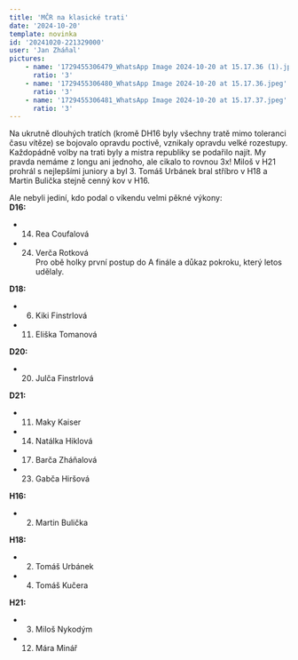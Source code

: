 ```yaml
---
title: 'MČR na klasické trati'
date: '2024-10-20'
template: novinka
id: '20241020-221329000'
user: 'Jan Zháňal'
pictures:
    - name: '1729455306479_WhatsApp Image 2024-10-20 at 15.17.36 (1).jpeg'
      ratio: '3'
    - name: '1729455306480_WhatsApp Image 2024-10-20 at 15.17.36.jpeg'
      ratio: '3'
    - name: '1729455306481_WhatsApp Image 2024-10-20 at 15.17.37.jpeg'
      ratio: '3'
---
```

Na ukrutně dlouhých tratích (kromě DH16 byly všechny tratě mimo toleranci času vítěze) se bojovalo opravdu poctivě, vznikaly opravdu velké rozestupy. Každopádně volby na trati byly a mistra republiky se podařilo najít. My pravda nemáme z longu ani jednoho, ale cikalo to rovnou 3x! Miloš v H21 prohrál s nejlepšími juniory a byl 3. Tomáš Urbánek bral stříbro v H18 a Martin Bulička stejně cenný kov v H16.

Ale nebyli jediní, kdo podal o víkendu velmi pěkné výkony:  
**D16:**

*   14.  Rea Coufalová
*   24.  Verča Rotková  
        Pro obě holky první postup do A finále a důkaz pokroku, který letos udělaly.

**D18:**

*   6.  Kiki Finstrlová
*   11.  Eliška Tomanová

**D20:**

*   20.  Julča Finstrlová

**D21:**

*   11.  Maky Kaiser
*   14.  Natálka Hiklová
*   17.  Barča Zháňalová
*   23.  Gabča Hiršová

**H16:**

*   2.  Martin Bulička

**H18:**

*   2.  Tomáš Urbánek
*   4.  Tomáš Kučera

**H21:**

*   3.  Miloš Nykodým
*   12.  Mára Minář
